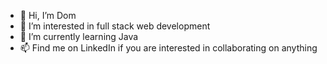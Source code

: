 - 👋 Hi, I’m Dom
- 👀 I’m interested in full stack web development
- 🌱 I’m currently learning Java
- 📫 Find me on LinkedIn if you are interested in collaborating on anything

<!---
Dominic-Taylor-Dev/Dominic-Taylor-Dev is a ✨ special ✨ repository because its `README.md` (this file) appears on your GitHub profile.
You can click the Preview link to take a look at your changes.
--->
